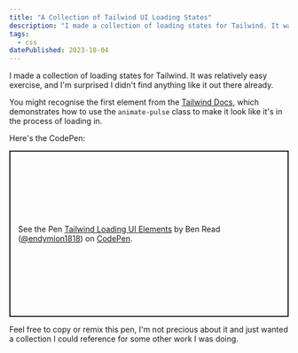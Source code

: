 ```yaml
---
title: "A Collection of Tailwind UI Loading States"
description: "I made a collection of loading states for Tailwind. It was relatively easy exercise, and I'm surprised I didn't find anything like it out there already."
tags: 
  - css
datePublished: 2023-10-04
---
```


I made a collection of loading states for Tailwind. It was relatively easy exercise, and I'm surprised I didn't find anything like it out there already.

You might recognise the first element from the [Tailwind Docs](https://tailwindcss.com/docs/animation#pulse), which demonstrates how to use the `animate-pulse` class to make it look like it's in the process of loading in.

Here's the CodePen:

<p class="codepen" data-height="300" data-default-tab="html,result" data-slug-hash="eYbPBjE" data-user="endymion1818" style="height: 300px; box-sizing: border-box; display: flex; align-items: center; justify-content: center; border: 2px solid; margin: 1em 0; padding: 1em;">
  <span>See the Pen <a href="https://codepen.io/endymion1818/pen/eYbPBjE">
  Tailwind Loading UI Elements</a> by Ben Read (<a href="https://codepen.io/endymion1818">@endymion1818</a>)
  on <a href="https://codepen.io">CodePen</a>.</span>
</p>
<script async src="https://cpwebassets.codepen.io/assets/embed/ei.js"></script>

Feel free to copy or remix this pen, I'm not precious about it and just wanted a collection I could reference for some other work I was doing.

